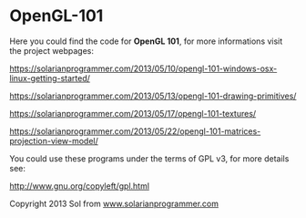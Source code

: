 OpenGL-101
==============

Here you could find the code for **OpenGL 101**, for more informations visit the project webpages:

https://solarianprogrammer.com/2013/05/10/opengl-101-windows-osx-linux-getting-started/

https://solarianprogrammer.com/2013/05/13/opengl-101-drawing-primitives/

https://solarianprogrammer.com/2013/05/17/opengl-101-textures/

https://solarianprogrammer.com/2013/05/22/opengl-101-matrices-projection-view-model/

You could use these programs under the terms of GPL v3, for more details see:

http://www.gnu.org/copyleft/gpl.html

Copyright 2013 Sol from www.solarianprogrammer.com
